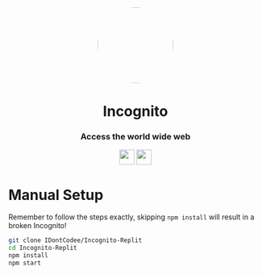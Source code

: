 <div align="center">

<kbd>
<img style="border-radius:50%" height="150px" src="https://raw.githubusercontent.com/IDontCodee/Incognito-Replit/main/deploy/logo.svg">
</kbd>
         
<h1>Incognito</h1>

<h3>Access the world wide web</h3>
         
</div>

<p align="center">
<a href="https://heroku.com/deploy?template=https://github.com/IDontCodee/Incognito-Replit"><img height="30px" src="https://raw.githubusercontent.com/FogNetwork/Tsunami/main/deploy/heroku2.svg"><img></a>
<a href="https://repl.it/github/IDontCodee/Incognito-Replit"><img height="30px" src="https://raw.githubusercontent.com/IDontCodee/Incognito-Replit/main/deploy/replit.svg"><img></a>
</p>

# Manual Setup

Remember to follow the steps exactly, skipping ``` npm install ``` will result in a broken Incognito!
         
         
```sh
git clone IDontCodee/Incognito-Replit
cd Incognito-Replit
npm install
npm start
```
